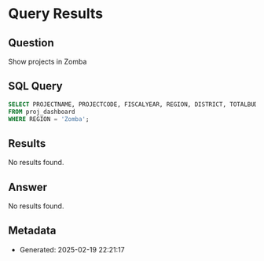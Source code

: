 # Query Results

## Question
Show projects in Zomba

## SQL Query
```sql
SELECT PROJECTNAME, PROJECTCODE, FISCALYEAR, REGION, DISTRICT, TOTALBUDGET, PROJECTSTATUS, PROJECTSECTOR 
FROM proj_dashboard 
WHERE REGION = 'Zomba';
```

## Results
No results found.

## Answer
No results found.

## Metadata
- Generated: 2025-02-19 22:21:17
